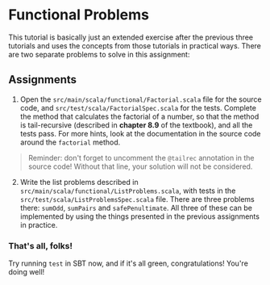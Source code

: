 # Functional Problems

This tutorial is basically just an extended exercise after the previous three tutorials and uses the concepts from those tutorials in practical ways. There are two separate problems to solve in this assignment:

## Assignments

1. Open the `src/main/scala/functional/Factorial.scala` file for the source code, and `src/test/scala/FactorialSpec.scala` for the tests. Complete the method that calculates the factorial of a number, so that the method is tail-recursive (described in **chapter 8.9** of the textbook), and all the tests pass. For more hints, look at the documentation in the source code around the `factorial` method.

> Reminder: don't forget to uncomment the `@tailrec` annotation in the source code! Without that line, your solution will not be considered.

2. Write the list problems described in `src/main/scala/functional/ListProblems.scala`, with tests in the `src/test/scala/ListProblemsSpec.scala` file. There are three problems there: `sumOdd`, `sumPairs` and `safePenultimate`. All three of these can be implemented by using the things presented in the previous assignments in practice. 

### That's all, folks!

Try running `test` in SBT now, and if it's all green, congratulations! You're doing well!
